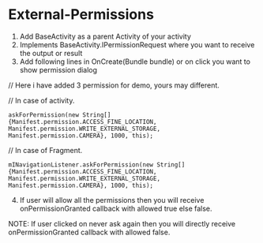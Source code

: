 # External-Permissions
1) Add BaseActivity as a parent Activity of your activity
2) Implements BaseActivity.IPermissionRequest where you want to receive the output or result
3) Add following lines in OnCreate(Bundle bundle) or on click you want to show permission dialog

  // Here i have added 3 permission for demo, yours may different.

  // In case of activity.

    askForPermission(new String[]{Manifest.permission.ACCESS_FINE_LOCATION, Manifest.permission.WRITE_EXTERNAL_STORAGE, Manifest.permission.CAMERA}, 1000, this);


  // In case of Fragment.

    mINavigationListener.askForPermission(new String[]{Manifest.permission.ACCESS_FINE_LOCATION, Manifest.permission.WRITE_EXTERNAL_STORAGE, Manifest.permission.CAMERA}, 1000, this);

4) If user will allow all the permissions then you will receive onPermissionGranted callback with allowed true else false.

NOTE: If user clicked on never ask again then you will directly receive onPermissionGranted callback with allowed false.
